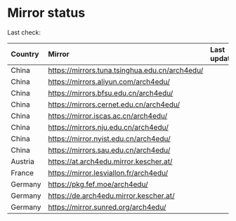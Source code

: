 <script src="./time.js"></script>
# Mirror status
Last check: <script type="text/javascript">localize(1735676532.2721362);</script>

|Country|Mirror|Last update|
|:------|:-----|:----------|
|China|https://mirrors.tuna.tsinghua.edu.cn/arch4edu/|<script type="text/javascript">localize(1735627279);</script>|
|China|https://mirrors.aliyun.com/arch4edu/|<script type="text/javascript">localize(1735627279);</script>|
|China|https://mirrors.bfsu.edu.cn/arch4edu/|<script type="text/javascript">localize(1735627279);</script>|
|China|https://mirrors.cernet.edu.cn/arch4edu/|<script type="text/javascript">localize(1735627279);</script>|
|China|https://mirror.iscas.ac.cn/arch4edu/|<script type="text/javascript">localize(1735584173);</script>|
|China|https://mirrors.nju.edu.cn/arch4edu/|<script type="text/javascript">localize(1735627279);</script>|
|China|https://mirror.nyist.edu.cn/arch4edu/|<script type="text/javascript">localize(1735627279);</script>|
|China|https://mirrors.sau.edu.cn/arch4edu/|<script type="text/javascript">localize(1731653531);</script>|
|Austria|https://at.arch4edu.mirror.kescher.at/|<script type="text/javascript">localize(1735627279);</script>|
|France|https://mirror.lesviallon.fr/arch4edu/|<script type="text/javascript">localize(1735627279);</script>|
|Germany|https://pkg.fef.moe/arch4edu/|<script type="text/javascript">localize(1735627279);</script>|
|Germany|https://de.arch4edu.mirror.kescher.at/|<script type="text/javascript">localize(1735627279);</script>|
|Germany|https://mirror.sunred.org/arch4edu/|<script type="text/javascript">localize(1735627279);</script>|

<script src="./tablefilter/tablefilter.js"></script>
<script src="./table.js"></script>